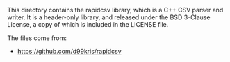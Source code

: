 This directory contains the rapidcsv library, which is a C++ CSV parser and writer.
It is a header-only library, and released under the BSD 3-Clause License, a
copy of which is included in the LICENSE file.

The files come from:
* https://github.com/d99kris/rapidcsv
